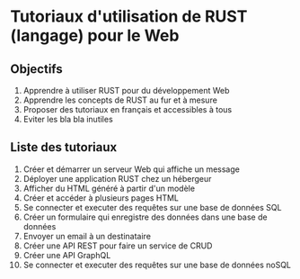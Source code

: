 # Tutoriaux d'utilisation de RUST (langage) pour le Web

## Objectifs

1. Apprendre à utiliser RUST pour du développement Web
2. Apprendre les concepts de RUST au fur et à mesure
3. Proposer des tutoriaux en français et accessibles à tous
4. Eviter les bla bla inutiles

## Liste des tutoriaux

1. Créer et démarrer un serveur Web qui affiche un message
2. Déployer une application RUST chez un hébergeur
3. Afficher du HTML généré à partir d'un modèle 
4. Créer et accéder à plusieurs pages HTML
5. Se connecter et executer des requêtes sur une base de données SQL
6. Créer un formulaire qui enregistre des données dans une base de données
7. Envoyer un email à un destinataire
8. Créer une API REST pour faire un service de CRUD
9. Créer une API GraphQL 
10. Se connecter et executer des requêtes sur une base de données noSQL
